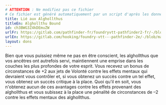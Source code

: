 ```yaml
---
# ATTENTION : Ne modifiez pas ce fichier
# Ce fichier est généré automatiquement par un script d'après les données du module Foundry VTT officiel et de sa traduction
title: Lié aux Alghollthus
titleEn: Alghollthu Bound
id: ch3BWG3Z4kDEmuZW
urlFr: https://gitlab.com/pathfinder-fr/foundryvtt-pathfinder2-fr/-/blob/master/data/feats/ch3BWG3Z4kDEmuZW.htm
urlEn: https://gitlab.com/hooking/foundry-vtt---pathfinder-2e/-/blob/master/packs/data/feats.db/alghollthu-bound.json
layout: dons
---
```

Bien que vous puissiez même ne pas en être conscient, les alghollthus que vos ancêtres ont autrefois servi, maintiennent une emprise dans les couches les plus profondes de votre esprit. Vous recevez un bonus de circonstances de +2 aux jets de Volonté contre les effets mentaux qui devraient vous contrôler et, si vous obtenez un succès contre un tel effet, vous obtenez un succès critique à la place. Quoi qu'il en soit, vous n'obtenez aucun de ces avantages contre les effets provenant des alghollthus et vous subissez à la place une pénalité de circonstances de –2 contre les effets mentaux des alghollthus.
